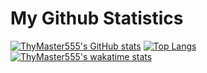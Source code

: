 # My Github Statistics

[![ThyMaster555's GitHub stats](https://github-readme-stats.vercel.app/api?username=mastertar&count_private=true&show_icons=true&theme=gotham)](https://github.com/anuraghazra/github-readme-stats)
[![Top Langs](https://github-readme-stats.vercel.app/api/top-langs/?username=mastertar&langs_count=10&layout=compact&theme=gotham)](https://github.com/anuraghazra/github-readme-stats)
[![ThyMaster555's wakatime stats](https://github-readme-stats.vercel.app/api/wakatime?username=mastertar)](https://github.com/anuraghazra/github-readme-stats)
